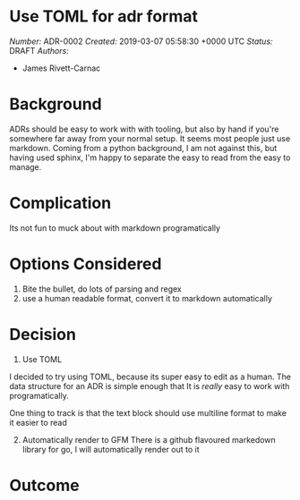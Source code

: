 # Use TOML for adr format

*Number:* ADR-0002
*Created:* 2019-03-07 05:58:30 +0000 UTC
*Status:* DRAFT
*Authors:*
- James Rivett-Carnac

# Background

ADRs should be easy to work with with tooling, but also by hand if you're
somewhere far away from your normal setup.  It seems most people just use
markdown.  Coming from a python background, I am not against this, but
having used sphinx, I'm happy to separate the easy to read from the
easy to manage.

# Complication

Its not fun to muck about with markdown programatically

# Options Considered

1. Bite the bullet, do lots of parsing and regex
2. use a human readable format, convert it to markdown automatically

# Decision

1) Use TOML

I decided to try using TOML, because its super easy to edit
as a human.  The data structure for an ADR is simple enough
that It is *really* easy to work with programatically.

One thing to track is that the text block should use multiline format
to make it easier to read


2) Automatically render to GFM
There is a github flavoured markedown library for go, I will automatically
render out to it

# Outcome

